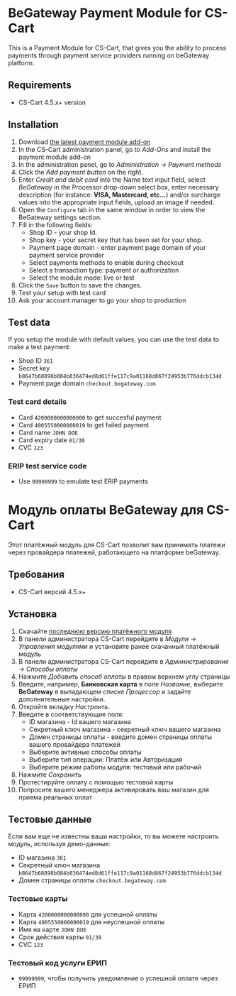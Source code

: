 # BeGateway Payment Module for CS-Cart

This is a Payment Module for CS-Cart, that gives you the ability to process payments through payment service providers running on beGateway platform.

## Requirements

  * CS-Cart 4.5.x+ version

## Installation

1. Download [the latest payment module
   add-on](https://github.com/begateway/cs-cart-payment-module/releases)
2. In the CS-Cart administration panel, go to _Add-Ons_ and install the payment module add-on
3. In the administration panel, go to _Administration → Payment methods_
4. Click the _Add payment button_ on the right.
5. Enter _Credit and debit card_ into the Name text input field, select _BeGateway_ in the Processor drop-down select box, enter necessary description (for instance: __VISA, Mastercard, etc...__) and/or surcharge values into the appropriate input fields, upload an image if needed.
6. Open the `Configure` tab in the same window in order to view the BeGateway settings section.
7. Fill in the following fields:
     * Shop ID - your shop Id.
     * Shop key - your secret key that has been set for your shop.
     * Payment page domain - enter payment page domain of your payment service provider
     * Select payments methods to enable during checkout
     * Select a transaction type: payment or authorization
     * Select the module mode: live or test
8. Click the `Save` button to save the changes.
9. Test your setup with test card
10. Ask your account manager to go your shop to production

## Test data

If you setup the module with default values, you can use the test data to make a test payment:

  * Shop ID ```361```
  * Secret key ```b8647b68898b084b836474ed8d61ffe117c9a01168d867f24953b776ddcb134d```
  * Payment page domain ```checkout.begateway.com```

### Test card details

  * Card ```4200000000000000``` to get succesful payment
  * Card ```4005550000000019``` to get failed payment
  * Card name ```JOHN DOE```
  * Card expiry date ```01/30```
  * CVC ```123```

### ERIP test service code

  * Use `99999999` to emulate test ERIP payments

# Модуль оплаты BeGateway для CS-Cart

Этот платёжный модуль для CS-Cart позволит вам принимать платежи через провайдера платежей, работающего на платформе beGateway.

## Требования

  * CS-Cart версий 4.5.x+

## Установка

1. Скачайте [последнюю версию платёжного модуля](https://github.com/begateway/cs-cart-payment-module/releases)
2. В панели администратора CS-Cart перейдите в _Модули → Управления модулями_
   и установите ранее скачанный платёжный модуль
3. В панели администратора CS-Cart перейдите в _Администрирование → Способы оплаты_
4. Нажмите _Добавить способ оплаты_ в правом верхнем углу страницы
5. Введите, например, **Банковская карта** в поле _Название_, выберите  **BeGateway** в выпадающем списке _Процессор_ и задайте дополнительные настройки.
6. Откройте вкладку _Настроить_.
7. Введите в соответствующие поля:
     * ID магазина - Id вашего магазина
     * Секретный ключ магазина - секретный ключ вашего магазина
     * Домен страницы оплаты - введите домен страницы оплаты вашего провайдера платежей
     * Выберите активные способы оплаты
     * Выберите тип операции: Платёж или Авторизация
     * Выберите режим работы модуля: тестовый или рабочий
8. Нажмите _Сохранить_
9. Протестируйте оплату с помощью тестовой карты
10. Попросите вашего менеджера активировать ваш магазин для приема реальных оплат

## Тестовые данные

Если вам еще не известны ваши настройки, то вы можете настроить модуль, используя демо-данные:

  * ID магазина ```361```
  * Секретный ключ магазина ```b8647b68898b084b836474ed8d61ffe117c9a01168d867f24953b776ddcb134d```
  * Домен страницы оплаты ```checkout.begateway.com```

### Тестовые карты

  * Карта ```4200000000000000``` для успешной оплаты
  * Карта ```4005550000000019``` для неуспешной оплаты
  * Имя на карте ```JOHN DOE```
  * Срок действия карты ```01/30```
  * CVC ```123```

### Тестовый код услуги ЕРИП

  * `99999999`, чтобы получить уведомление о успешной оплате через ЕРИП
